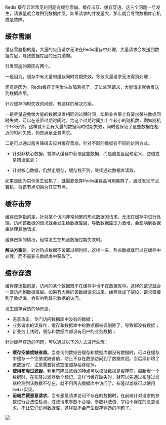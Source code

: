 Redis 缓存异常常见的问题有缓存雪崩、缓存击穿、缓存穿透。这三个问题一旦发生，请求量就会堆积到数据库层。如果请求的并发量大，那么就会导致数据库宕机或是故障。

## 缓存雪崩

缓存雪崩指的是，大量的应用请求无法在Redis缓存中处理，大量请求会发送到数据库层，导致数据库层的压力激增。

引发雪崩的原因有两个。

一是因为，缓存中有大量的缓存同时过期失效，导致大量请求无法得到处理；

还有是因为，Redis缓存实例发生故障宕机了，无法处理请求，大量请求就会发送到数据库层。

针对缓存同时失效的问题，有这样的解决方案。

一是尽量避免给大量的数据设置相同的过期时间，如果业务层上有要求某些数据同时失效，可以在设置过期时间时，给这个过期时间加上个较小的随机数，例如随机个1-3分钟。这样就不会有大量的数据同时过期失效，同时也保证了这些数据在相近的时间失效，仍然满足业务需求。

二是可以通过服务降级去应对缓存雪崩。针对不同的数据有不同的访问方式。

* 针对非核心数据，暂停从缓存中获取这些数据，而是直接返回预定义、空值或是错误信息；

* 针对核心数据，仍然走缓存，缓存找不到，继续通过数据库读取。

如果是因为实例发生宕机了，就需要依靠Redis缓存高可用集群了，通过发现节点宕机，将该节点切换为其它节点。



## 缓存击穿
缓存击穿指的是，针对某个访问非常频繁的热点数据的请求，无法在缓存中进行处理，访问该数据的请求就会发生给数据库层，导致数据库压力激增，会影响到数据库处理其他请求。

缓存击穿的情况，经常发生在热点数据过期失效时。

**解决方案**是，针对热点数据不设置过期时间，这样一来，热点数据就可以在缓存中处理，而不需要去数据库中获取了。


## 缓存穿透
缓存穿透指的是，访问的某个数据既不在缓存中也不在数据库中。这样的请求就会一直访问到数据库层。如果有大量的该数据请求进来，缓存就成了摆设，请求直接到了数据库，会影响到其它数据的访问。

发生缓存穿透的场景是，
* 恶意攻击，专门访问数据库中没有的数据；
* 业务请求的误操作，缓存和数据库中的数据都被误删除了，导致都没有数据；
* 新业务上线时，缓存和数据库都没有用户的业务数据；


针对缓存穿透的问题，可以通过以下的方式进行处理：
* **缓存空值或缺省值**。当查询的数据在缓存和数据库都没有数据时，可以在缓存中缓存一个空值或缺省值，防止不存在数据访问到了数据库层。当后续新增了该数据时，注意需要将该空值缓存给移除掉。
* **使用布隆过滤器**。利用布隆过滤器的特点可以校验数据是否存在，每新增一个数据时，在布隆过滤器做个标记。这样当缓存缺失时，就可以先通过布隆过滤器检测到该数据不存在，就不用再去数据库中访问了。布隆过滤器可以使用`Redis`实现。
* **前端拦截恶意请求**。当有恶意请求访问不存在的数据时，在前端针对请求的参数进行合法性检测，过滤请求参数不合理、参数非法值、字段不存在的恶意请求。不让它们访问数据库，这样就不会产生缓存穿透的问题了。

<img src="https://static001.geekbang.org/resource/image/b5/e1/b5bd931239be18bef24b2ef36c70e9e1.jpg"> 